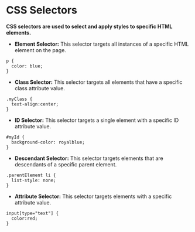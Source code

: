 # CSS Selectors

**CSS selectors are used to select and apply styles to specific HTML elements.**

- **Element Selector:** This selector targets all instances of a specific HTML element on the page.

```
p {
  color: blue;
}

```

- **Class Selector:** This selector targets all elements that have a specific class attribute value.

```
.myClass {
  text-align:center;
}

```

- **ID Selector:** This selector targets a single element with a specific ID attribute value.

```
#myId {
  background-color: royalblue;
}
```

- **Descendant Selector:** This selector targets elements that are descendants of a specific parent element.

```
.parentElement li {
  list-style: none;
}
```

- **Attribute Selector:** This selector targets elements with a specific attribute value.

```
input[type="text"] {
  color:red;
}
```

